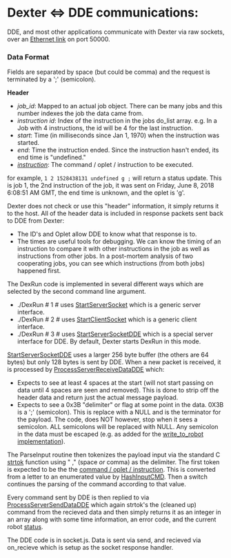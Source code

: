 # Dexter <=> DDE communications: 

DDE, and most other applications communicate with Dexter via raw sockets, over an [Ethernet link](Dexter-Networking) on port 50000.

### Data Format
Fields are separated by space (but could be comma) and the request is terminated by a ';' (semicolon).

**Header**

- ​<i>job_id</i>: Mapped to an actual job object. There can be many jobs and this number indexes the job the data came from. 
- _instruction id_: Index of the instruction in the jobs do_list array. e.g. In a Job with 4 instructions, the id will be 4 for the last instruction. 
- _start_: Time (in milliseconds since Jan 1, 1970) when the instruction was started.
- _end_: Time the instruction ended. Since the instruction hasn't ended, its end time is "undefined."
- [_instruction_](Command-oplet-instruction): The command / oplet / instruction to be executed.

for example, `1 2 1528438131 undefined g ;` will return a status update. This is job 1, the 2nd instruction of the job, it was sent on Friday, June 8, 2018 6:08:51 AM GMT, the end time is unknown, and the oplet is 'g'.

Dexter does not check or use this "header" information, it simply returns it to the host. All of the header data is included in response packets sent back to DDE from Dexter:
- The ID's and Oplet allow DDE to know what that response is to. 
- The times are useful tools for debugging. We can know the timing of an instruction to compare it with other instructions in the job as well as instructions from other jobs. In a post-mortem analysis of two cooperating jobs, you can see which instructions (from both jobs) happened first.​

The DexRun code is implemented in several different ways which are selected by the second command line argument. 
* ./DexRun # 1 # uses [StartServerSocket](../search?utf8=%E2%9C%93&q=StartServerSocket+filename%3ADexRun.c&type=) which is a generic server interface. 
* ./DexRun # 2 # uses [StartClientSocket](../search?utf8=%E2%9C%93&q=StartClientSocket+filename%3ADexRun.c&type=) which is a generic client interface. 
* ./DexRun # 3 # uses [StartServerSocketDDE](../search?utf8=%E2%9C%93&q=StartServerSocketDDE+filename%3ADexRun.c&type=) which is a special server interface for DDE. By default, Dexter starts DexRun in this mode.

[StartServerSocketDDE](../search?utf8=%E2%9C%93&q=StartServerSocketDDE+filename%3ADexRun.c&type=) uses a larger 256 byte buffer (the others are 64 bytes) but only 128 bytes is sent by DDE. When a new packet is received, it is processed by [ProcessServerReceiveDataDDE](../search?utf8=%E2%9C%93&q=ProcessServerReceiveDataDDE+filename%3ADexRun.c&type=)  which:
* Expects to see at least 4 spaces at the start (will not start passing on data until 4 spaces are seen and removed). This is done to strip off the header data and return just the actual message payload.
* Expects to see a 0x3B "delimiter" or flag at some point in the data. 0X3B is a ';' (semicolon). This is replace with a NULL and is the terminator for the payload. The code, does NOT however, stop when it sees a semicolon. ALL semicolons will be replaced with NULL. Any semicolon in the data must be escaped (e.g. as added for the [write_to_robot implementation](https://github.com/HaddingtonDynamics/Dexter/commit/d54dba59f23a629d92783c3f018deb41a0415770)). 

The ParseInput routine then tokenizes the payload input via the standard C [strtok](http://www.massmind.org/techref/language/ccpp/cref/FUNCTIONS/strtok.html) function using " ," (space _or_ comma) as the delimiter. The first token is expected to be the the [command / oplet / instruction](Command-oplet-instruction). This is converted from a letter to an enumerated value by [HashInputCMD](../search?utf8=%E2%9C%93&q=HashInputCMD+filename%3ADexRun.c&type=). Then a switch continues the parsing of the command according to that value. 

Every command sent by DDE is then replied to via [ProcessServerSendDataDDE](../search?utf8=%E2%9C%93&q=ProcessServerSendDataDDE+filename%3ADexRun.c&type=) which again strtok's the (cleaned up) command from the recieved data and then simply returns it as an integer in an array along with some time information, an error code, and the current robot [status](status-data).

The DDE code is in socket.js. Data is sent via send, and recieved via on_recieve which is setup as the socket response handler. 
